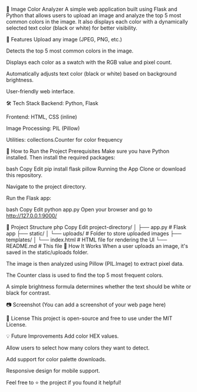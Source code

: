 🎨 Image Color Analyzer
A simple web application built using Flask and Python that allows users to upload an image and analyze the top 5 most common colors in the image. It also displays each color with a dynamically selected text color (black or white) for better visibility.

📸 Features
Upload any image (JPEG, PNG, etc.)

Detects the top 5 most common colors in the image.

Displays each color as a swatch with the RGB value and pixel count.

Automatically adjusts text color (black or white) based on background brightness.

User-friendly web interface.

🛠️ Tech Stack
Backend: Python, Flask

Frontend: HTML, CSS (inline)

Image Processing: PIL (Pillow)

Utilities: collections.Counter for color frequency

🚀 How to Run the Project
Prerequisites
Make sure you have Python installed. Then install the required packages:

bash
Copy
Edit
pip install flask pillow
Running the App
Clone or download this repository.

Navigate to the project directory.

Run the Flask app:

bash
Copy
Edit
python app.py
Open your browser and go to http://127.0.0.1:9000/

📁 Project Structure
php
Copy
Edit
project-directory/
│
├── app.py                  # Flask app
├── static/
│   └── uploads/            # Folder to store uploaded images
├── templates/
│   └── index.html          # HTML file for rendering the UI
└── README.md               # This file
🧠 How It Works
When a user uploads an image, it's saved in the static/uploads folder.

The image is then analyzed using Pillow (PIL.Image) to extract pixel data.

The Counter class is used to find the top 5 most frequent colors.

A simple brightness formula determines whether the text should be white or black for contrast.

📷 Screenshot
(You can add a screenshot of your web page here)

📄 License
This project is open-source and free to use under the MIT License.

💡 Future Improvements
Add color HEX values.

Allow users to select how many colors they want to detect.

Add support for color palette downloads.

Responsive design for mobile support.

Feel free to ⭐ the project if you found it helpful!

